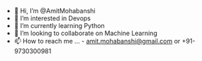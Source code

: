 - 👋 Hi, I’m @AmitMohabanshi
- 👀 I’m interested in Devops
- 🌱 I’m currently learning Python
- 💞️ I’m looking to collaborate on Machine Learning
- 📫 How to reach me ... - amit.mohabanshi@gmail.com or +91-9730300981

<!---
AmitMohabanshi/AmitMohabanshi is a ✨ special ✨ repository because its `README.md` (this file) appears on your GitHub profile.
You can click the Preview link to take a look at your changes.
--->
